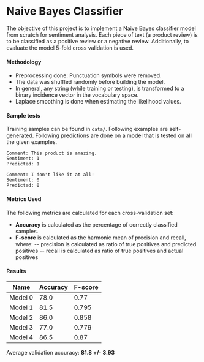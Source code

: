 # Naive Bayes Classifier

The objective of this project is to implement a Naive Bayes classifier model from scratch for sentiment analysis.
Each piece of text (a product review) is to be classified as a positive review or a negative review.
Additionally, to evaluate the model 5-fold cross validation is used.

#### Methodology

- Preprocessing done: Punctuation symbols were removed.
- The data was shuffled randomly before building the model.
- In general, any string (while training or testing), is transformed to a binary incidence vector in the vocabulary space.
- Laplace smoothing is done when estimating the likelihood values.

#### Sample tests

Training samples can be found in `data/`. Following examples are self-generated.
Following predictions are done on a model that is tested on all the given examples.

```
Comment: This product is amazing.
Sentiment: 1
Predicted: 1

Comment: I don't like it at all!
Sentiment: 0
Predicted: 0
```

#### Metrics Used

The following metrics are calculated for each cross-validation set:
- **Accuracy** is calculated as the percentage of correctly classified samples.
- **F-score** is calculated as the harmonic mean of precision and recall, where:
-- precision is calculated as ratio of true positives and predicted positives
-- recall is calculated as ratio of true positives and actual positives

#### Results

|Name|Accuracy|F-score|
|--|--|--|
Model 0| 78.0|0.77
Model 1| 81.5|0.795
Model 2| 86.0|0.858
Model 3| 77.0|0.779
Model 4| 86.5|0.87

Average validation accuracy:  **81.8 +/- 3.93**
